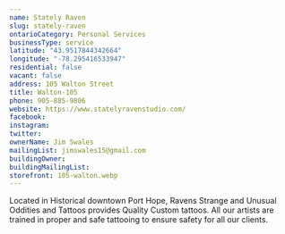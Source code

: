 ```yaml
---
name: Stately Raven 
slug: stately-raven
ontarioCategory: Personal Services
businessType: service
latitude: "43.9517844342664"
longitude: "-78.295416533947"
residential: false
vacant: false
address: 105 Walton Street
title: Walton-105
phone: 905-885-9806
website: https://www.statelyravenstudio.com/
facebook:
instagram:
twitter:
ownerName: Jim Swales
mailingList: jimswales15@gmail.com
buildingOwner:
buildingMailingList:
storefront: 105-walton.webp
---
```


Located in Historical downtown Port Hope, Ravens Strange and Unusual Oddities and Tattoos provides Quality Custom
tattoos. All our artists are trained in proper and safe tattooing to ensure safety for all our clients.

